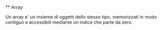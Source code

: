 ** Array

Un array e' un insieme di oggetti dello stesso tipo, memorizzati in modo contiguo
e accessibili mediante un indice che parte da zero.
